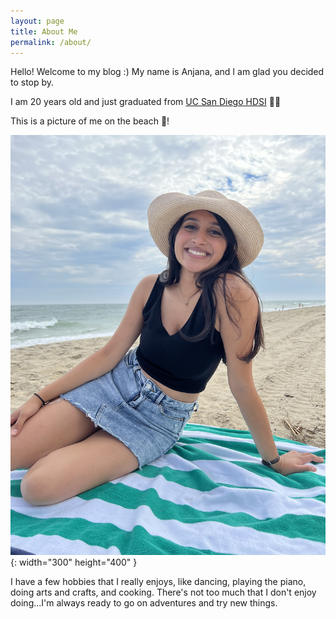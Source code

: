 ```yaml
---
layout: page
title: About Me
permalink: /about/
---
```


Hello! Welcome to my blog :) My name is Anjana, and I am glad you decided to stop by.

I am 20 years old and just graduated from [UC San Diego HDSI](https://datascience.ucsd.edu/mission-and-goals/) :woman_technologist:


This is a picture of me on the beach :palm_tree:!

![anjbeach](assets/img/anj_beach.jpg){: width="300" height="400" }

I have a few hobbies that I really enjoys, like dancing, playing the piano, doing arts and crafts, and cooking. There's not too much that I don't enjoy doing...I'm always ready to go on adventures and try new things.








<!-- You can find the source code for Jekyll at GitHub:
[jekyll][jekyll-organization] /
[jekyll](https://github.com/jekyll/jekyll) -->


<!-- [jekyll-organization]: https://github.com/jekyll -->
